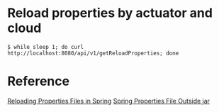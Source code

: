 # Reload properties by actuator and cloud

```
$ while sleep 1; do curl http://localhost:8080/api/v1/getReloadProperties; done
```

# Reference
[Reloading Properties Files in Spring](https://www.baeldung.com/spring-reloading-properties)
[Spring Properties File Outside jar](https://www.baeldung.com/spring-properties-file-outside-jar)
